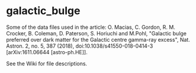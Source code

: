 # galactic_bulge
Some of the data files used in the article: 
O. Macias, C. Gordon, R. M. Crocker, B. Coleman, D. Paterson, S. Horiuchi and M.Pohl,
"Galactic bulge preferred over dark matter for the Galactic centre gamma-ray excess", Nat. Astron. 2, no. 5, 387 (2018),
  doi:10.1038/s41550-018-0414-3 [arXiv:1611.06644 [astro-ph.HE]].

See the Wiki for file descriptions.
